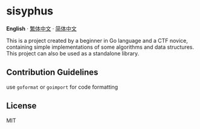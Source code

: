 # sisyphus

**English** · [繁体中文](./README.zh-Hant.md) · [简体中文](./README.zh-Hans.md)

This is a project created by a beginner in Go language and a CTF novice, containing simple implementations of some algorithms and data structures. This project can also be used as a standalone library.

## Contribution Guidelines

use `goformat` or `goimport` for code formatting

## License

MIT
